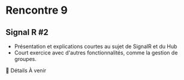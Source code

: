 # Rencontre 9

## Signal R #2

- Présentation et explications courtes au sujet de SignalR et du Hub
- Court exercice avec d'autres fonctionnalités, comme la gestion de groupes.

🚧 Détails À venir
